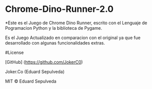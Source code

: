 # Chrome-Dino-Runner-2.0


*Este es el Juego de Chrome Dino Runner, escrito con el Lenguaje de Pogramacion 
Python y la biblioteca de Pygame.

Es el Juego Actualizado en comparacion con el original ya que fue desarrollado
con algunas funcionalidades extras.



#License

[GitHub]  (https://github.com/JokerC0)

Joker.Co (Eduard Sepulveda)

MIT © Eduard Sepulveda


